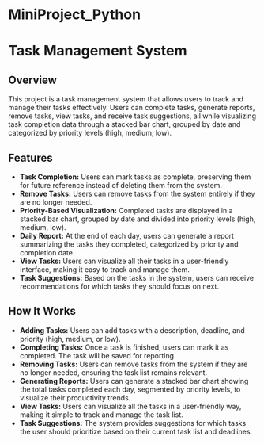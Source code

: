 # MiniProject_Python

# Task Management System

## Overview  
This project is a task management system that allows users to track and manage their tasks effectively. Users can complete tasks, generate reports, remove tasks, view tasks, and receive task suggestions, all while visualizing task completion data through a stacked bar chart, grouped by date and categorized by priority levels (high, medium, low).

## Features  
- **Task Completion:** Users can mark tasks as complete, preserving them for future reference instead of deleting them from the system.  
- **Remove Tasks:** Users can remove tasks from the system entirely if they are no longer needed.  
- **Priority-Based Visualization:** Completed tasks are displayed in a stacked bar chart, grouped by date and divided into priority levels (high, medium, low).  
- **Daily Report:** At the end of each day, users can generate a report summarizing the tasks they completed, categorized by priority and completion date.  
- **View Tasks:** Users can visualize all their tasks in a user-friendly interface, making it easy to track and manage them.  
- **Task Suggestions:** Based on the tasks in the system, users can receive recommendations for which tasks they should focus on next.

## How It Works  
- **Adding Tasks:** Users can add tasks with a description, deadline, and priority (high, medium, or low).  
- **Completing Tasks:** Once a task is finished, users can mark it as completed. The task will be saved for reporting.  
- **Removing Tasks:** Users can remove tasks from the system if they are no longer needed, ensuring the task list remains relevant.  
- **Generating Reports:** Users can generate a stacked bar chart showing the total tasks completed each day, segmented by priority levels, to visualize their productivity trends.  
- **View Tasks:** Users can visualize all the tasks in a user-friendly way, making it simple to track and manage the task list.  
- **Task Suggestions:** The system provides suggestions for which tasks the user should prioritize based on their current task list and deadlines.

